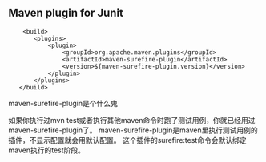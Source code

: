 


## Maven plugin for Junit 
```   
    <build>
       <plugins>
           <plugin>
               <groupId>org.apache.maven.plugins</groupId>
               <artifactId>maven-surefire-plugin</artifactId>
               <version>${maven-surefire-plugin.version}</version>
           </plugin>
       </plugins>
   </build>
```

maven-surefire-plugin是个什么鬼

如果你执行过mvn test或者执行其他maven命令时跑了测试用例，你就已经用过maven-surefire-plugin了。
maven-surefire-plugin是maven里执行测试用例的插件，不显示配置就会用默认配置。
这个插件的surefire:test命令会默认绑定maven执行的test阶段。